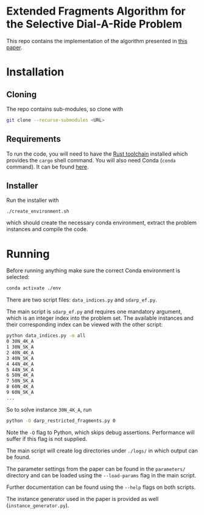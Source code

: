 # Extended Fragments Algorithm for the Selective Dial-A-Ride Problem
This repo contains the implementation of the algorithm presented in [this paper](https://doi.org/10.1016/j.cor.2021.105649).

# Installation

## Cloning
The repo contains sub-modules, so clone with 
```bash
git clone --recurse-submodules <URL>
```

## Requirements
To run the code, you will need to have the [Rust toolchain](https://rustup.rs/) installed which provides the `cargo` shell command.  You will also need Conda (`conda` command).  It can be found [here](https://docs.conda.io/en/latest/miniconda.html).

## Installer
Run the installer with
```
./create_environment.sh
```
which should create the necessary conda environment, extract the problem instances and compile the code.

# Running
Before running anything make sure the correct Conda environment is selected:
```bash
conda activate ./env
```
There are two script files: `data_indices.py` and `sdarp_ef.py`.

The main script is `sdarp_ef.py` and requires one mandatory argument, which is an integer index into the problem set. The available instances and their corresponding index can be viewed with the other script:
```bash
python data_indices.py -m all
0 30N_4K_A
1 30N_5K_A
2 40N_4K_A
3 40N_5K_A
4 44N_4K_A
5 44N_5K_A
6 50N_4K_A
7 50N_5K_A
8 60N_4K_A
9 60N_5K_A
...
```

So to solve instance `30N_4K_A`, run
```bash
python -O darp_restricted_fragments.py 0
```
Note the `-O` flag to Python, which skips debug assertions. Performance will suffer if this flag is not supplied.

The main script will create log directories under `./logs/` in which output can be found.

The parameter settings from the paper can be found in the `parameters/` directory and can be loaded using
the `--load-params` flag in the main script.

Further documentation can be found using the `--help` flags on both scripts.

The instance generator used in the paper is provided as well (`instance_generator.py`).
